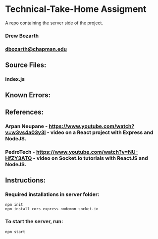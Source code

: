 # Technical-Take-Home Assigment

A repo containing the server side of the project.

### Drew Bozarth

### dbozarth@chapman.edu

## Source Files:

### index.js

## Known Errors:

###

## References:

### Arpan Neupane - https://www.youtube.com/watch?v=w3vs4a03y3I - video on a React project with Express and NodeJS.

### PedroTech - https://www.youtube.com/watch?v=NU-HfZY3ATQ - video on Socket.io tutorials with ReactJS and NodeJS.

## Instructions:

### Required installations in server folder:

```
npm init
npm install cors express nodemon socket.io
```

### To start the server, run:

```
npm start
```
